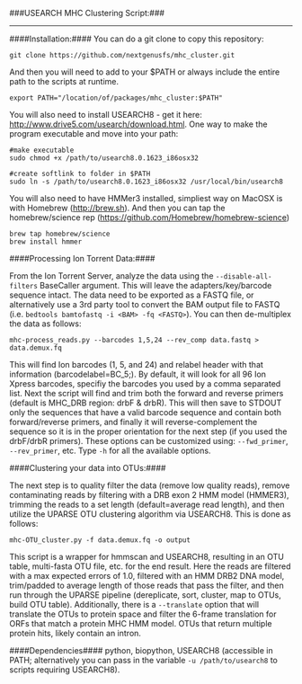 ###USEARCH MHC Clustering Script:###

___
####Installation:####
You can do a git clone to copy this repository:

`git clone https://github.com/nextgenusfs/mhc_cluster.git`

And then you will need to add to your $PATH or always include the entire path to the scripts at runtime.

`export PATH="/location/of/packages/mhc_cluster:$PATH"`

You will also need to install USEARCH8 - get it here: http://www.drive5.com/usearch/download.html.  One way to make the program executable and move into your path:

```
#make executable
sudo chmod +x /path/to/usearch8.0.1623_i86osx32
```

```
#create softlink to folder in $PATH
sudo ln -s /path/to/usearch8.0.1623_i86osx32 /usr/local/bin/usearch8
```

You will also need to have HMMer3 installed, simpliest way on MacOSX is with Homebrew (http://brew.sh).  And then you can tap the homebrew/science rep (https://github.com/Homebrew/homebrew-science)

```
brew tap homebrew/science
brew install hmmer
```

####Processing Ion Torrent Data:####

From the Ion Torrent Server, analyze the data using the `--disable-all-filters` BaseCaller argument. This will leave the adapters/key/barcode sequence intact. The data need to be exported as a FASTQ file, or alternatively use a 3rd party tool to convert the BAM output file to FASTQ (i.e. `bedtools bamtofastq -i <BAM> -fq <FASTQ>`). You can then de-multiplex the data as follows:

`mhc-process_reads.py --barcodes 1,5,24 --rev_comp data.fastq > data.demux.fq`

This will find Ion barcodes (1, 5, and 24) and relabel header with that information (barcodelabel=BC_5;). By default,     it will look for all 96 Ion Xpress barcodes, specifiy the barcodes you used by a comma separated list. Next the script will find and trim both the forward and reverse primers (default is MHC_DRB region: drbF & drbR). This will then save to STDOUT only the sequences that have a valid barcode sequence and contain both forward/reverse primers, and finally it will reverse-complement the sequence so it is in the proper orientation for the next step (if you used the drbF/drbR primers).  These options can be customized using: `--fwd_primer`, `--rev_primer`, etc. Type `-h` for all the available options.

####Clustering your data into OTUs:####

The next step is to quality filter the data (remove low quality reads), remove contaminating reads by filtering with a DRB exon 2 HMM model (HMMER3), trimming the reads to a set length (default=average read length), and then utilize the UPARSE OTU clustering algorithm via USEARCH8.  This is done as follows:

`mhc-OTU_cluster.py -f data.demux.fq -o output`

This script is a wrapper for hmmscan and USEARCH8, resulting in an OTU table, multi-fasta OTU file, etc. for the end result.  Here the reads are filtered with a max expected errors of 1.0, filtered with an HMM DRB2 DNA model, trim/padded to average length of those reads that pass the filter, and then run through the UPARSE pipeline (dereplicate, sort, cluster, map to OTUs, build OTU table).  Additionally, there is a `--translate` option that will translate the OTUs to protein space and filter the 6-frame translation for ORFs that match a protein MHC HMM model.  OTUs that return multiple protein hits, likely contain an intron.
    
####Dependencies####
python, biopython, USEARCH8 (accessible in PATH; alternatively you can pass in the variable `-u /path/to/usearch8` to scripts requiring USEARCH8).

